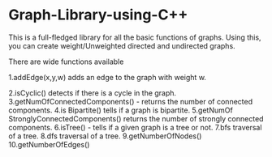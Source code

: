 # Graph-Library-using-C++
This is a full-fledged library for all the basic functions of graphs. Using this, you can create weight/Unweighted directed and undirected graphs.

There are wide functions available

1.addEdge(x,y,w) adds an edge to the graph with weight w.

2.isCyclic() detects if there is a cycle in the graph.
3.getNumOfConnectedComponents() - returns the number of connected components.
4.is Bipartite() tells if a graph is bipartite.
5.getNumOf StronglyConnectedComponents() returns the number of strongly connected components.
6.isTree() - tells if a given graph is a tree or not.
7.bfs traversal of a tree.
8.dfs traversal of a tree.
9.getNumberOfNodes()
10.getNumberOfEdges()

